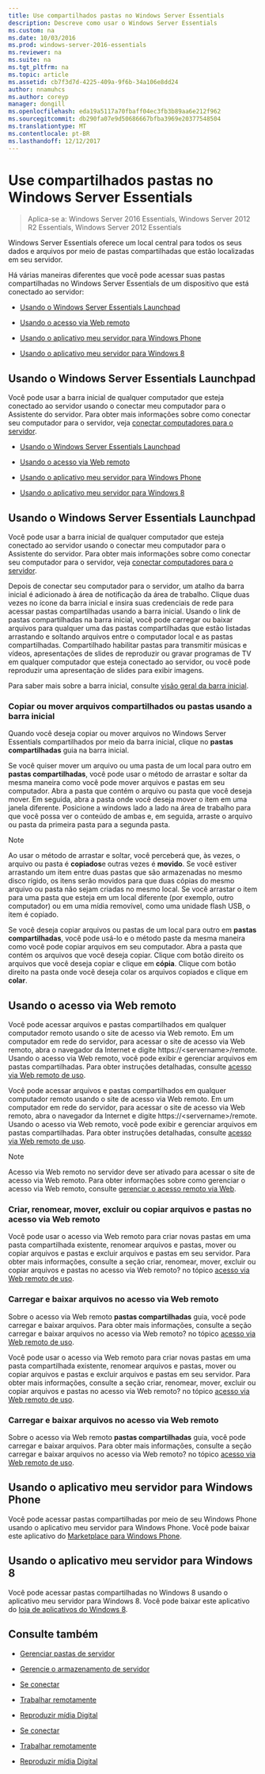 ```yaml
---
title: Use compartilhados pastas no Windows Server Essentials
description: Descreve como usar o Windows Server Essentials
ms.custom: na
ms.date: 10/03/2016
ms.prod: windows-server-2016-essentials
ms.reviewer: na
ms.suite: na
ms.tgt_pltfrm: na
ms.topic: article
ms.assetid: cb7f3d7d-4225-409a-9f6b-34a106e8dd24
author: nnamuhcs
ms.author: coreyp
manager: dongill
ms.openlocfilehash: eda19a5117a70fbaff04ec3fb3b89aa6e212f962
ms.sourcegitcommit: db290fa07e9d50686667bfba3969e20377548504
ms.translationtype: MT
ms.contentlocale: pt-BR
ms.lasthandoff: 12/12/2017
---
```

# <a name="use-shared-folders-in-windows-server-essentials"></a>Use compartilhados pastas no Windows Server Essentials

>Aplica-se a: Windows Server 2016 Essentials, Windows Server 2012 R2 Essentials, Windows Server 2012 Essentials
  
 Windows Server Essentials oferece um local central para todos os seus dados e arquivos por meio de pastas compartilhadas que estão localizadas em seu servidor.  
  
 Há várias maneiras diferentes que você pode acessar suas pastas compartilhadas no Windows Server Essentials de um dispositivo que está conectado ao servidor:  
  

-   [Usando o Windows Server Essentials Launchpad](Use-Shared-Folders-in-Windows-Server-Essentials.md#BKMK_UsingLaunchpad)  
  
-   [Usando o acesso via Web remoto](Use-Shared-Folders-in-Windows-Server-Essentials.md#BKMK_UsingRWA)  
  
-   [Usando o aplicativo meu servidor para Windows Phone](Use-Shared-Folders-in-Windows-Server-Essentials.md#BKMK_Phone)  
  
-   [Usando o aplicativo meu servidor para Windows 8](Use-Shared-Folders-in-Windows-Server-Essentials.md#BKMK_App)  
  
##  <a name="BKMK_UsingLaunchpad"></a>Usando o Windows Server Essentials Launchpad  
 Você pode usar a barra inicial de qualquer computador que esteja conectado ao servidor usando o conectar meu computador para o Assistente do servidor. Para obter mais informações sobre como conectar seu computador para o servidor, veja [conectar computadores para o servidor](Get-Connected-in-Windows-Server-Essentials.md#BKMK_9).  

-   [Usando o Windows Server Essentials Launchpad](../use/Use-Shared-Folders-in-Windows-Server-Essentials.md#BKMK_UsingLaunchpad)  
  
-   [Usando o acesso via Web remoto](../use/Use-Shared-Folders-in-Windows-Server-Essentials.md#BKMK_UsingRWA)  
  
-   [Usando o aplicativo meu servidor para Windows Phone](../use/Use-Shared-Folders-in-Windows-Server-Essentials.md#BKMK_Phone)  
  
-   [Usando o aplicativo meu servidor para Windows 8](../use/Use-Shared-Folders-in-Windows-Server-Essentials.md#BKMK_App)  
  
##  <a name="BKMK_UsingLaunchpad"></a>Usando o Windows Server Essentials Launchpad  
 Você pode usar a barra inicial de qualquer computador que esteja conectado ao servidor usando o conectar meu computador para o Assistente do servidor. Para obter mais informações sobre como conectar seu computador para o servidor, veja [conectar computadores para o servidor](../use/Get-Connected-in-Windows-Server-Essentials.md#BKMK_9).  

  
 Depois de conectar seu computador para o servidor, um atalho da barra inicial é adicionado à área de notificação da área de trabalho. Clique duas vezes no ícone da barra inicial e insira suas credenciais de rede para acessar pastas compartilhadas usando a barra inicial. Usando o link de pastas compartilhadas na barra inicial, você pode carregar ou baixar arquivos para qualquer uma das pastas compartilhadas que estão listadas arrastando e soltando arquivos entre o computador local e as pastas compartilhadas. Compartilhado habilitar pastas para transmitir músicas e vídeos, apresentações de slides de reproduzir ou gravar programas de TV em qualquer computador que esteja conectado ao servidor, ou você pode reproduzir uma apresentação de slides para exibir imagens.  
  
 Para saber mais sobre a barra inicial, consulte [visão geral da barra inicial](../manage/Overview-of-the-Launchpad-in-Windows-Server-Essentials.md).  
  
###  <a name="BKMK_Launchpad"></a>Copiar ou mover arquivos compartilhados ou pastas usando a barra inicial  
 Quando você deseja copiar ou mover arquivos no Windows Server Essentials compartilhados por meio da barra inicial, clique no **pastas compartilhadas** guia na barra inicial.  
  
 Se você quiser mover um arquivo ou uma pasta de um local para outro em **pastas compartilhadas**, você pode usar o método de arrastar e soltar da mesma maneira como você pode mover arquivos e pastas em seu computador. Abra a pasta que contém o arquivo ou pasta que você deseja mover. Em seguida, abra a pasta onde você deseja mover o item em uma janela diferente. Posicione a windows lado a lado na área de trabalho para que você possa ver o conteúdo de ambas e, em seguida, arraste o arquivo ou pasta da primeira pasta para a segunda pasta.  
  
> [!NOTE]
>  Ao usar o método de arrastar e soltar, você perceberá que, às vezes, o arquivo ou pasta é **copiados**e outras vezes é **movido**. Se você estiver arrastando um item entre duas pastas que são armazenadas no mesmo disco rígido, os itens serão movidos para que duas cópias do mesmo arquivo ou pasta não sejam criadas no mesmo local. Se você arrastar o item para uma pasta que esteja em um local diferente (por exemplo, outro computador) ou em uma mídia removível, como uma unidade flash USB, o item é copiado.  
  
 Se você deseja copiar arquivos ou pastas de um local para outro em **pastas compartilhadas**, você pode usá-lo e o método paste da mesma maneira como você pode copiar arquivos em seu computador. Abra a pasta que contém os arquivos que você deseja copiar. Clique com botão direito os arquivos que você deseja copiar e clique em **cópia**. Clique com botão direito na pasta onde você deseja colar os arquivos copiados e clique em **colar**.  
  
##  <a name="BKMK_UsingRWA"></a>Usando o acesso via Web remoto  

 Você pode acessar arquivos e pastas compartilhados em qualquer computador remoto usando o site de acesso via Web remoto. Em um computador em rede do servidor, para acessar o site de acesso via Web remoto, abra o navegador da Internet e digite https://<servername\>/remote. Usando o acesso via Web remoto, você pode exibir e gerenciar arquivos em pastas compartilhadas. Para obter instruções detalhadas, consulte [acesso via Web remoto de uso](Use-Remote-Web-Access-in-Windows-Server-Essentials.md).  

 Você pode acessar arquivos e pastas compartilhados em qualquer computador remoto usando o site de acesso via Web remoto. Em um computador em rede do servidor, para acessar o site de acesso via Web remoto, abra o navegador da Internet e digite https://<servername\>/remote. Usando o acesso via Web remoto, você pode exibir e gerenciar arquivos em pastas compartilhadas. Para obter instruções detalhadas, consulte [acesso via Web remoto de uso](../use/Use-Remote-Web-Access-in-Windows-Server-Essentials.md).  

  
> [!NOTE]
>  Acesso via Web remoto no servidor deve ser ativado para acessar o site de acesso via Web remoto. Para obter informações sobre como gerenciar o acesso via Web remoto, consulte [gerenciar o acesso remoto via Web](../manage/Manage-Remote-Web-Access-in-Windows-Server-Essentials.md).  
  
###  <a name="BKMK_2"></a>Criar, renomear, mover, excluir ou copiar arquivos e pastas no acesso via Web remoto  

 Você pode usar o acesso via Web remoto para criar novas pastas em uma pasta compartilhada existente, renomear arquivos e pastas, mover ou copiar arquivos e pastas e excluir arquivos e pastas em seu servidor. Para obter mais informações, consulte a seção criar, renomear, mover, excluir ou copiar arquivos e pastas no acesso via Web remoto? no tópico [acesso via Web remoto de uso](Use-Remote-Web-Access-in-Windows-Server-Essentials.md).  
  
###  <a name="BKMK_3"></a>Carregar e baixar arquivos no acesso via Web remoto  
 Sobre o acesso via Web remoto **pastas compartilhadas** guia, você pode carregar e baixar arquivos. Para obter mais informações, consulte a seção carregar e baixar arquivos no acesso via Web remoto? no tópico [acesso via Web remoto de uso](Use-Remote-Web-Access-in-Windows-Server-Essentials.md).  

 Você pode usar o acesso via Web remoto para criar novas pastas em uma pasta compartilhada existente, renomear arquivos e pastas, mover ou copiar arquivos e pastas e excluir arquivos e pastas em seu servidor. Para obter mais informações, consulte a seção criar, renomear, mover, excluir ou copiar arquivos e pastas no acesso via Web remoto? no tópico [acesso via Web remoto de uso](../use/Use-Remote-Web-Access-in-Windows-Server-Essentials.md).  
  
###  <a name="BKMK_3"></a>Carregar e baixar arquivos no acesso via Web remoto  
 Sobre o acesso via Web remoto **pastas compartilhadas** guia, você pode carregar e baixar arquivos. Para obter mais informações, consulte a seção carregar e baixar arquivos no acesso via Web remoto? no tópico [acesso via Web remoto de uso](../use/Use-Remote-Web-Access-in-Windows-Server-Essentials.md).  

  
##  <a name="BKMK_Phone"></a>Usando o aplicativo meu servidor para Windows Phone  
 Você pode acessar pastas compartilhadas por meio de seu Windows Phone usando o aplicativo meu servidor para Windows Phone. Você pode baixar este aplicativo do [Marketplace para Windows Phone](http://www.windowsphone.com/apps/6c2f98d5-6fcf-4e1d-b8b1-cde62ea1a94a).  
  
##  <a name="BKMK_App"></a>Usando o aplicativo meu servidor para Windows 8  
 Você pode acessar pastas compartilhadas no Windows 8 usando o aplicativo meu servidor para Windows 8. Você pode baixar este aplicativo do [loja de aplicativos do Windows 8](https://windows.microsoft.com/windows-8/apps).  
  
## <a name="see-also"></a>Consulte também  
  
-   [Gerenciar pastas de servidor](../manage/Manage-Server-Folders-in-Windows-Server-Essentials.md)  
  
-   [Gerencie o armazenamento de servidor](../manage/Manage-Server-Storage-in-Windows-Server-Essentials.md)  
  

-   [Se conectar](Get-Connected-in-Windows-Server-Essentials.md)  
  
-   [Trabalhar remotamente](Work-Remotely-in-Windows-Server-Essentials.md)  
  
-   [Reproduzir mídia Digital](Play-Digital-Media-in-Windows-Server-Essentials.md)

-   [Se conectar](../use/Get-Connected-in-Windows-Server-Essentials.md)  
  
-   [Trabalhar remotamente](../use/Work-Remotely-in-Windows-Server-Essentials.md)  
  
-   [Reproduzir mídia Digital](../use/Play-Digital-Media-in-Windows-Server-Essentials.md)


